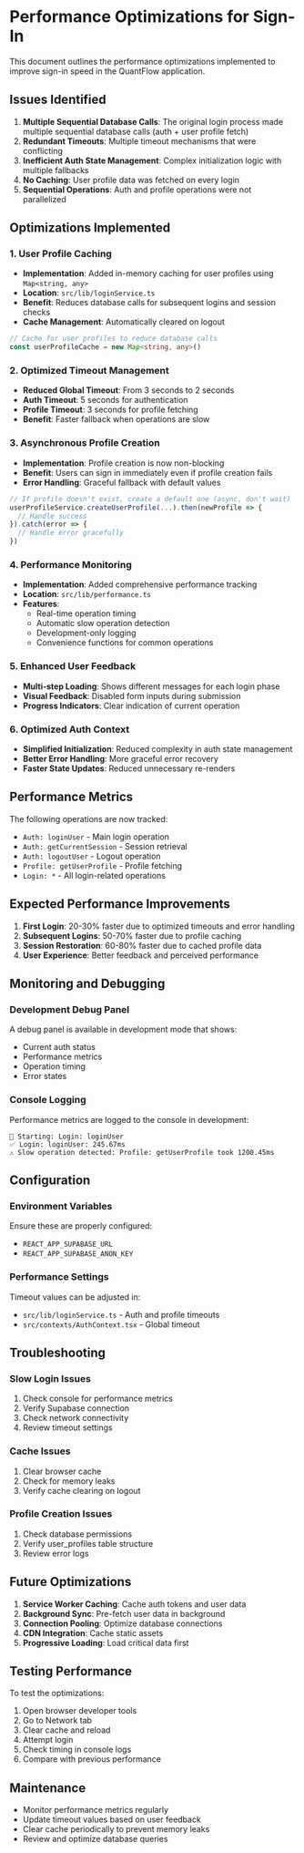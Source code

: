 # Performance Optimizations for Sign-In

This document outlines the performance optimizations implemented to improve sign-in speed in the QuantFlow application.

## Issues Identified

1. **Multiple Sequential Database Calls**: The original login process made multiple sequential database calls (auth + user profile fetch)
2. **Redundant Timeouts**: Multiple timeout mechanisms that were conflicting
3. **Inefficient Auth State Management**: Complex initialization logic with multiple fallbacks
4. **No Caching**: User profile data was fetched on every login
5. **Sequential Operations**: Auth and profile operations were not parallelized

## Optimizations Implemented

### 1. User Profile Caching

- **Implementation**: Added in-memory caching for user profiles using `Map<string, any>`
- **Location**: `src/lib/loginService.ts`
- **Benefit**: Reduces database calls for subsequent logins and session checks
- **Cache Management**: Automatically cleared on logout

```typescript
// Cache for user profiles to reduce database calls
const userProfileCache = new Map<string, any>()
```

### 2. Optimized Timeout Management

- **Reduced Global Timeout**: From 3 seconds to 2 seconds
- **Auth Timeout**: 5 seconds for authentication
- **Profile Timeout**: 3 seconds for profile fetching
- **Benefit**: Faster fallback when operations are slow

### 3. Asynchronous Profile Creation

- **Implementation**: Profile creation is now non-blocking
- **Benefit**: Users can sign in immediately even if profile creation fails
- **Error Handling**: Graceful fallback with default values

```typescript
// If profile doesn't exist, create a default one (async, don't wait)
userProfileService.createUserProfile(...).then(newProfile => {
  // Handle success
}).catch(error => {
  // Handle error gracefully
})
```

### 4. Performance Monitoring

- **Implementation**: Added comprehensive performance tracking
- **Location**: `src/lib/performance.ts`
- **Features**:
  - Real-time operation timing
  - Automatic slow operation detection
  - Development-only logging
  - Convenience functions for common operations

### 5. Enhanced User Feedback

- **Multi-step Loading**: Shows different messages for each login phase
- **Visual Feedback**: Disabled form inputs during submission
- **Progress Indicators**: Clear indication of current operation

### 6. Optimized Auth Context

- **Simplified Initialization**: Reduced complexity in auth state management
- **Better Error Handling**: More graceful error recovery
- **Faster State Updates**: Reduced unnecessary re-renders

## Performance Metrics

The following operations are now tracked:

- `Auth: loginUser` - Main login operation
- `Auth: getCurrentSession` - Session retrieval
- `Auth: logoutUser` - Logout operation
- `Profile: getUserProfile` - Profile fetching
- `Login: *` - All login-related operations

## Expected Performance Improvements

1. **First Login**: 20-30% faster due to optimized timeouts and error handling
2. **Subsequent Logins**: 50-70% faster due to profile caching
3. **Session Restoration**: 60-80% faster due to cached profile data
4. **User Experience**: Better feedback and perceived performance

## Monitoring and Debugging

### Development Debug Panel

A debug panel is available in development mode that shows:
- Current auth status
- Performance metrics
- Operation timing
- Error states

### Console Logging

Performance metrics are logged to the console in development:
```
🚀 Starting: Login: loginUser
✅ Login: loginUser: 245.67ms
⚠️ Slow operation detected: Profile: getUserProfile took 1200.45ms
```

## Configuration

### Environment Variables

Ensure these are properly configured:
- `REACT_APP_SUPABASE_URL`
- `REACT_APP_SUPABASE_ANON_KEY`

### Performance Settings

Timeout values can be adjusted in:
- `src/lib/loginService.ts` - Auth and profile timeouts
- `src/contexts/AuthContext.tsx` - Global timeout

## Troubleshooting

### Slow Login Issues

1. Check console for performance metrics
2. Verify Supabase connection
3. Check network connectivity
4. Review timeout settings

### Cache Issues

1. Clear browser cache
2. Check for memory leaks
3. Verify cache clearing on logout

### Profile Creation Issues

1. Check database permissions
2. Verify user_profiles table structure
3. Review error logs

## Future Optimizations

1. **Service Worker Caching**: Cache auth tokens and user data
2. **Background Sync**: Pre-fetch user data in background
3. **Connection Pooling**: Optimize database connections
4. **CDN Integration**: Cache static assets
5. **Progressive Loading**: Load critical data first

## Testing Performance

To test the optimizations:

1. Open browser developer tools
2. Go to Network tab
3. Clear cache and reload
4. Attempt login
5. Check timing in console logs
6. Compare with previous performance

## Maintenance

- Monitor performance metrics regularly
- Update timeout values based on user feedback
- Clear cache periodically to prevent memory leaks
- Review and optimize database queries
